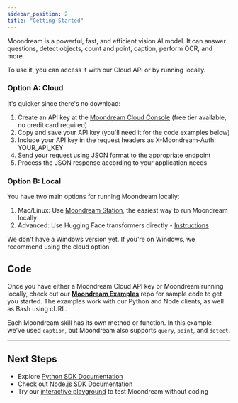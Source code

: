 ```yaml
---
sidebar_position: 2
title: "Getting Started"
---
```


Moondream is a powerful, fast, and efficient vision AI model. It can answer questions, detect objects, count and point, caption, perform OCR, and more.

To use it, you can access it with our Cloud API or by running locally.

### Option A: Cloud

It's quicker since there's no download:

1. Create an API key at the [Moondream Cloud Console](https://moondream.ai/c/cloud/api-keys) (free tier available, no credit card required)
2. Copy and save your API key (you'll need it for the code examples below)
3. Include your API key in the request headers as X-Moondream-Auth: YOUR_API_KEY
4. Send your request using JSON format to the appropriate endpoint
5. Process the JSON response according to your application needs

### Option B: Local 

You have two main options for running Moondream locally:

1. Mac/Linux: Use [Moondream Station](https://moondream.ai/station), the easiest way to run Moondream locally
2. Advanced: Use Hugging Face transformers directly - [Instructions](https://moondream.ai/c/docs/advanced/transformers)

We don't have a Windows version yet. If you're on Windows, we recommend using the cloud option.

## Code

Once you have either a Moondream Cloud API key or Moondream running locally, check out our [**Moondream Examples**](https://github.com/m87-labs/moondream-examples) repo for sample code to get you started. The examples work with our Python and Node clients, as well as Bash using cURL.

Each Moondream skill has its own method or function. In this example we've used `caption`, but Moondream also supports `query`, `point`, and `detect`.

---

## Next Steps

- Explore [Python SDK Documentation](https://pypi.org/project/moondream/)
- Check out [Node.js SDK Documentation](https://www.npmjs.com/package/moondream)
- Try our [interactive playground](https://moondream.ai/c/playground) to test Moondream without coding
